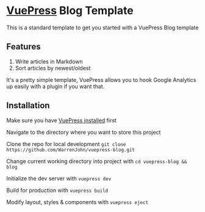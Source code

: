 # [VuePress](https://vuepress.vuejs.org/) Blog Template

This is a standard template to get you started with a VuePress Blog template

## Features
1. Write articles in Markdown
2. Sort articles by newest/oldest

It's a pretty simple template, VuePress allows you to hook Google Analytics up easily with a plugin if you want that.

## Installation
Make sure you have [VuePress installed](https://vuepress.vuejs.org/guide/getting-started.html#global-installation) first

Navigate to the directory where you want to store this project

Clone the repo for local development
`git clone https://github.com/WarrenJohn/vuepress-blog.git`

Change current working directory into project with
`cd vuepress-blog && blog`

Initialize the dev server with
`vuepress dev`

Build for production with
`vuepress build`

Modify layout, styles & components with
`vuepress eject`
